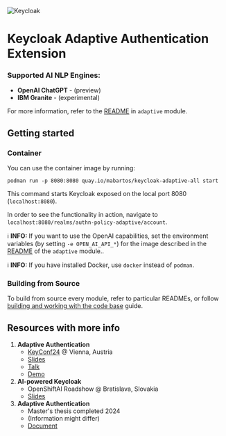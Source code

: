![Keycloak](docs/img/keycloak-adaptive-colored.png)

# Keycloak Adaptive Authentication Extension

### Supported AI NLP Engines:

- **OpenAI ChatGPT** - (preview)
- **IBM Granite** - (experimental)

For more information, refer to the [README](adaptive/README.md) in `adaptive` module.

## Getting started

### Container

You can use the container image by running:

    podman run -p 8080:8080 quay.io/mabartos/keycloak-adaptive-all start

This command starts Keycloak exposed on the local port 8080 (`localhost:8080`).

In order to see the functionality in action, navigate to `localhost:8080/realms/authn-policy-adaptive/account`.

ℹ️ **INFO:** If you want to use the OpenAI capabilities, set the environment variables (by setting `-e OPEN_AI_API_*`) for the image described in the [README](adaptive/README.md#integration-with-openai) of the `adaptive` module..

ℹ️ **INFO:** If you have installed Docker, use `docker` instead of `podman`.

### Building from Source

To build from source every module, refer to particular READMEs, or follow [building and working with the code base](docs/building-source.md) guide.

## Resources with more info

1. **Adaptive Authentication**
    - [KeyConf24](https://keyconf.dev/) @ Vienna, Austria
    - [Slides](https://drive.google.com/file/d/1PESlDBR8P9nQJyPz_H45R3ZS4LjtSV_W/view?usp=sharing)
    - [Talk](https://www.youtube.com/watch?v=0zWlc08CPuo)
    - [Demo](https://drive.google.com/file/d/1dv5zWM69-KZyT3OUjLe-3b1GcI8ErDJ2/view?usp=sharing)
2. **AI-powered Keycloak**
    - OpenShiftAI Roadshow @ Bratislava, Slovakia
    - [Slides](https://drive.google.com/file/d/1WscEQlWpjYdrOwGDMj9IDV6bARY-4Utn/view?usp=sharing)
3. **Adaptive Authentication**
    - Master's thesis completed 2024
    - (Information might differ)
    - [Document](https://github.com/mabartos/adaptive-authn-docs/blob/main/Adaptive_Authentication_Final.pdf)
